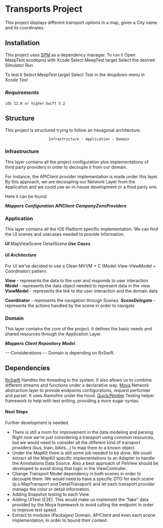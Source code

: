 # Transports Project

This project displays different transport options in a map, given a City name and its coordinates.

## ****Installation****

This project uses [SPM](https://swift.org/package-manager/) as a dependency manager.
To run it
    Open MeepTest.xcodeproj with Xcode
    Select MeepTest target 
    Select the desired Simulator
    Run

To test it
    Select MeepTest target
    Select Test in the dropdown menu in Xcode
    Test
    
### ***Requirements***

``iOS 12.0 or higher``
``Swift 5.2``

## ****Structure****

This project is structured trying to follow an hexagonal architecture.

                        Infrastructure - Application - Domain
                        
### **Infrastructure**

This layer contains all the project configuration plus implementations of third party providers in order to decouple it from our domain.

For instance, the APIClient provider implementation is made under this layer. By this approach, we are decoupling our Network Layer from the Application and we could use an in-house development or a third party one.

Here it can be found:

***Mappers*** 
***Configuration***
***APIClient***
***CompanyZoneProviders***

### **Application**

This layer contains all the iOS Platform specific implementation. We can find the UI scenes and usecases needed to provide information.

***UI*** 
            MapViewScene
            DetailScene
***Use Cases***

#### *UI Architecture*
For UI we've decided to use a Clean MVVM + C (Model-View-ViewModel + Coordinator) pattern. 

****View**** - represents the data to the user and responds to user interaction
****Model**** - represents the data object needed to represent data in the view
****ViewModel**** - represents the link to the user interaction and the domain data

****Coordinator**** - represents the navigation through Scenes.
    ***SceneDelegate*** - represents the actions handled by the scene in order to navigate

### **Domain**

This layer contains the core of the project. It defines the basic needs and shared resources through the Application Layer. 

***Mappers***
***Client***
***Repository***
***Model***

---Considerations--- Domain is depending on RxSwift. 

## ****Dependencies****

[RxSwift](https://github.com/ReactiveX/RxSwift)
    Handles the threading in the system. It also allows us to combine different streams and functions under a declarative way.
[Moya](https://github.com/Moya/Moya)
    Network abstraction layer to provide endpoints configurations, request performer and parser. It uses Alamofire under the hood.
[Quick/Nimble](https://github.com/Quick/Quick)
    Testing helper framework to help with test writing, providing a more sugar syntax.
    

#### **Next Steps**

Further development is needed.
- There is still a room for improvement in the data modeling and parsing. Right now we're just considering a transport using common resources, but we would need to consider all the different kind of transport providers (bus, train, bikes...) to map them to a known object.
- Under the MapKit there is still some job needed to be done. We could extract all the MapKit specific implementations to an Adapter to handle the Annotations Data Source. Also a best approach of PinView should be developed to avoid doing that logic in the ViewController.
- Change Transport Model dependency in both scenes in order to decouple them. We would need to have a specific DTO for each scene (p.s MapTransport and DetailTransport) and let each transport provider manage the color or detail information.
- Adding Snapshot testing to each View.
- Adding UITest (E2E). This would make us implement the "fake" data provided by the Moya framework to avoid calling the endpoint in order to improve test speed.
- Extract to modules (Packages) Domain, APIClient and even each scene implementation, in order to bound their context.
